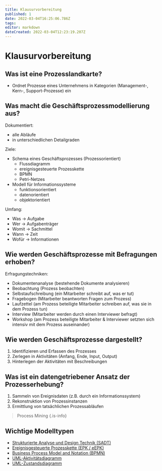 ```yaml
---
title: Klausurvorbereitung
published: 1
date: 2022-03-04T16:25:06.786Z
tags: 
editor: markdown
dateCreated: 2022-03-04T12:23:19.207Z
---
```


# Klausurvorbereitung

## Was ist eine Prozesslandkarte?

- Ordnet Prozesse eines Unternehmens in Kategorien (Management-, Kern-, Support-Prozesse) ein

## Was macht die Geschäftsprozessmodellierung aus?

Dokumentiert:

- alle Abläufe
- in unterschiedlichen Detailgraden

Ziele:

- Schema eines Geschäftsprozesses (Prozessorientiert)
  - Flussdiagramm
  - ereignisgesteuerte Prozesskette
  - BPMN
  - Petri-Netzes
- Modell für Informationssysteme
  - funktionsorientiert
  - datenorientiert
  - objektorientiert

Umfang:

- Was -> Aufgabe
- Wer -> Aufgabenträger
- Womit -> Sachmittel
- Wann -> Zeit
- Wofür -> Informationen

## Wie werden Geschäftsprozesse mit Befragungen erhoben?

Erfragungstechniken:

- Dokumentenanalyse (bestehende Dokumente analysieren)
- Beobachtung (Prozess beobachten)
- Selbstaufschreibung (ein Mitarbeiter schreibt auf, was er tut)
- Fragebogen (Mitarbeiter beantworten Fragen zum Prozess)
- Laufzettel (am Prozess beteiligte Mitarbeiter schreiben auf, was sie in dem Prozess tun)
- Interview (Mitarbeiter werden durch einen Interviewer befragt)
- Workshop (am Prozess beteiligte Mitarbeiter & Interviewer setzten sich intensiv mit dem Prozess auseinander)

## Wie werden Geschäftsprozesse dargestellt?

1. Identifizieren und Erfassen des Prozesses
1. Zerlegen in Aktivitäten (Anfang, Ende, Input, Output)
1. Hinterlegen der Aktivitäten mit Beschreibungen

## Was ist ein datengetriebener Ansatz der Prozesserhebung?

1. Sammeln von Ereignisdaten (z.B. durch ein Informationssystem)
1. Rekonstruktion von Prozessinstanzen
1. Ermittlung von tatsächlichen Prozessabläufen

> Process Mining
{.is-info}

## Wichtige Modelltypen

- [Strukturierte Analyse und Design Technik (SADT)](./grafische-basisnotationen.md)
- [Ereignisgesteuerte Prozesskette (EPK / eEPK)](./ereignisprozessketten.md#epk)
- [Business Process Model and Notation (BPMN)](./bpmn.md#bpmn)
- [UML-Aktivitätsdiagramm](./uml.md#aktivitätsdiagramm)
- [UML-Zustandsdiagramm](./uml.md#zustandsdiagramm)
